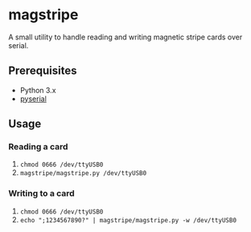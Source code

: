 magstripe
=========

A small utility to handle reading and writing magnetic stripe cards over serial.

Prerequisites
-------------
* Python 3.x
* [pyserial](http://pyserial.sourceforge.net/)

Usage
-----

### Reading a card
1. `chmod 0666 /dev/ttyUSB0`
2. `magstripe/magstripe.py /dev/ttyUSB0`

### Writing to a card
1. `chmod 0666 /dev/ttyUSB0`
2. `echo ";1234567890?" | magstripe/magstripe.py -w /dev/ttyUSB0`
